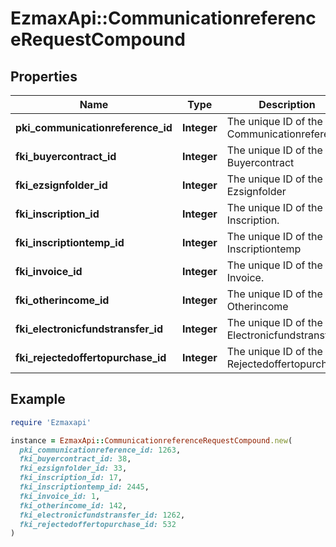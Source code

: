 # EzmaxApi::CommunicationreferenceRequestCompound

## Properties

| Name | Type | Description | Notes |
| ---- | ---- | ----------- | ----- |
| **pki_communicationreference_id** | **Integer** | The unique ID of the Communicationreference | [optional] |
| **fki_buyercontract_id** | **Integer** | The unique ID of the Buyercontract | [optional] |
| **fki_ezsignfolder_id** | **Integer** | The unique ID of the Ezsignfolder | [optional] |
| **fki_inscription_id** | **Integer** | The unique ID of the Inscription. | [optional] |
| **fki_inscriptiontemp_id** | **Integer** | The unique ID of the Inscriptiontemp | [optional] |
| **fki_invoice_id** | **Integer** | The unique ID of the Invoice. | [optional] |
| **fki_otherincome_id** | **Integer** | The unique ID of the Otherincome | [optional] |
| **fki_electronicfundstransfer_id** | **Integer** | The unique ID of the Electronicfundstransfer | [optional] |
| **fki_rejectedoffertopurchase_id** | **Integer** | The unique ID of the Rejectedoffertopurchase | [optional] |

## Example

```ruby
require 'Ezmaxapi'

instance = EzmaxApi::CommunicationreferenceRequestCompound.new(
  pki_communicationreference_id: 1263,
  fki_buyercontract_id: 38,
  fki_ezsignfolder_id: 33,
  fki_inscription_id: 17,
  fki_inscriptiontemp_id: 2445,
  fki_invoice_id: 1,
  fki_otherincome_id: 142,
  fki_electronicfundstransfer_id: 1262,
  fki_rejectedoffertopurchase_id: 532
)
```

